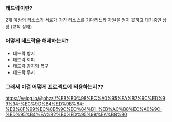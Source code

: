 ### 데드락이란?

2개 이상의 리소스가 서로가 가진 리소스를 기다리느라 자원을 얻지 못하고 대기중인 상황
(교착 상태)

### 어떻게 데드락을 해제하는지?

* 데드락 방지
* 데드락 회피
* 데드락 감지와 복구
* 데드락 무시

### 그래서 이걸 어떻게 프로젝트에 적용하는지??

https://velog.io/@ohzzi/%EB%B0%98%EC%A0%95%EA%B7%9C%ED%99%94-%EC%9D%B4%ED%9B%84-%EB%8F%99%EC%8B%9C%EC%84%B1-%EB%AC%B8%EC%A0%9C-%ED%95%B4%EA%B2%B0%ED%95%98%EA%B8%B0

